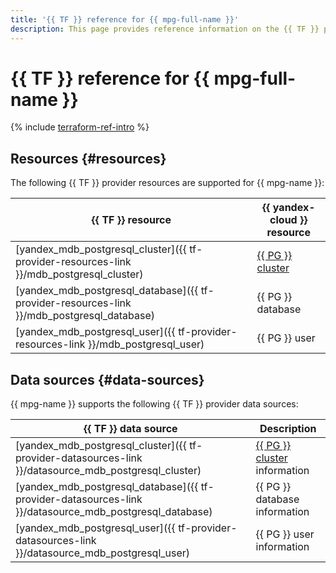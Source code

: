 ```yaml
---
title: '{{ TF }} reference for {{ mpg-full-name }}'
description: This page provides reference information on the {{ TF }} provider resources and data sources supported for {{ mpg-name }}.
---
```


# {{ TF }} reference for {{ mpg-full-name }}

{% include [terraform-ref-intro](../_includes/terraform-ref-intro.md) %}

## Resources {#resources}

The following {{ TF }} provider resources are supported for {{ mpg-name }}:

| **{{ TF }} resource** | **{{ yandex-cloud }} resource** |
| --- | --- |
| [yandex_mdb_postgresql_cluster]({{ tf-provider-resources-link }}/mdb_postgresql_cluster) | [{{ PG }} cluster](./concepts/index.md) |
| [yandex_mdb_postgresql_database]({{ tf-provider-resources-link }}/mdb_postgresql_database) | {{ PG }} database |
| [yandex_mdb_postgresql_user]({{ tf-provider-resources-link }}/mdb_postgresql_user) | {{ PG }} user |

## Data sources {#data-sources}

{{ mpg-name }} supports the following {{ TF }} provider data sources:

| **{{ TF }} data source** | **Description** |
| --- | --- |
| [yandex_mdb_postgresql_cluster]({{ tf-provider-datasources-link }}/datasource_mdb_postgresql_cluster) | [{{ PG }} cluster](./concepts/index.md) information |
| [yandex_mdb_postgresql_database]({{ tf-provider-datasources-link }}/datasource_mdb_postgresql_database) | {{ PG }} database information |
| [yandex_mdb_postgresql_user]({{ tf-provider-datasources-link }}/datasource_mdb_postgresql_user) | {{ PG }} user information |